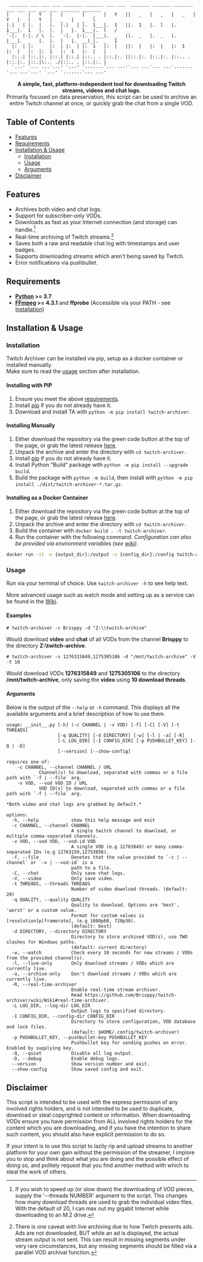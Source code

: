 ﻿```
 _______ ___ ___ ___ _______ _______ ___ ___  _______ _______ _______ ___ ___ ___ ___ ___ _______ _______ 
|       |   Y   |   |       |   _   |   Y   ||   _   |   _   |   _   |   Y   |   |   Y   |   _   |   _   \
|.|   | |.  |   |.  |.|   | |.  1___|.  1   ||.  1   |.  l   |.  1___|.  1   |.  |.  |   |.  1___|.  l   /
`-|.  |-|. / \  |.  `-|.  |-|.  |___|.  _   ||.  _   |.  _   |.  |___|.  _   |.  |.  |   |.  __)_|.  _   1
  |:  | |:      |:  | |:  | |:  1   |:  |   ||:  |   |:  |   |:  1   |:  |   |:  |:  1   |:  1   |:  |   |
  |::.| |::.|:. |::.| |::.| |::.. . |::.|:. ||::.|:. |::.|:. |::.. . |::.|:. |::.|\:.. ./|::.. . |::.|:. |
  `---' `--- ---`---' `---' `-------`--- ---'`--- ---`--- ---`-------`--- ---`---' `---' `-------`--- ---'
```
<p align="center"><b>
A simple, fast, platform-independent tool for downloading Twitch streams, videos and chat logs.</b>
<br>
Primarily focused on data preservation, this script can be used to archive an entire Twitch channel at once, or quickly grab the chat from a single VOD.
</p>

## Table of Contents

  * [Features](#features)
  * [Requirements](#requirements)
  * [Installation & Usage](#installation--usage)
    * [Installation](#installation)
    * [Usage](#usage)
    * [Arguments](#arguments)
  * [Disclaimer](#disclaimer)

## Features
* Archives both video and chat logs.
* Support for subscriber-only VODs.
* Downloads as fast as your Internet connection (and storage) can handle.[^1]
* Real-time archiving of Twitch streams.[^2]
* Saves both a raw and readable chat log with timestamps and user badges.
* Supports downloading streams which aren't being saved by Twitch.
* Error notifications via pushbullet.

[^1]: If you wish to speed up (or slow down) the downloading of VOD pieces, supply the '--threads NUMBER' argument to the script. This changes how many download threads are used to grab the individual video files. With the default of 20, I can max out my gigabit Internet while downloading to an M.2 drive.
[^2]: There is one caveat with live archiving due to how Twitch presents ads. Ads are not downloaded, BUT while an ad is displayed, the actual stream output is not sent. This can result in missing segments under very rare circumstances, but any missing segments should be filled via a parallel VOD archival function. 

## Requirements
* **[Python](https://www.python.org/) >= 3.7**
* **[FFmpeg](https://ffmpeg.org/) >= 4.3.1** and **ffprobe** (Accessible via your PATH - see [Installation](https://phoenixnap.com/kb/ffmpeg-windows))

## Installation & Usage
### Installation
Twitch Archiver can be installed via pip, setup as a docker container or installed manually.\
Make sure to read the [usage](#usage) section after installation.

#### Installing with PIP

1. Ensure you meet the above [requirements](#requirements).
2. Install [pip](https://pip.pypa.io/en/stable/installation/) if you do not already have it.
3. Download and install TA with `python -m pip install twitch-archiver`.

#### Installing Manually

1. Either download the repository via the green code button at the top of the page, or grab the latest release [here](https://github.com/Brisppy/twitch-archiver/releases/latest).
2. Unpack the archive and enter the directory with `cd twitch-archiver`.
3. Install [pip](https://pip.pypa.io/en/stable/installation/) if you do not already have it.
4. Install Python "Build" package with `python -m pip install --upgrade build`.
5. Build the package with `python -m build`, then install with `python -m pip install ./dist/twitch-archiver-*.tar.gz`.

#### Installing as a Docker Container
1. Either download the repository via the green code button at the top of the page, or grab the latest release [here](https://github.com/Brisppy/twitch-archiver/releases/latest).
2. Unpack the archive and enter the directory with `cd twitch-archiver`.
3. Build the container with `docker build . -t twitch-archiver`.
4. Run the container with the following command. *Configuration can also be provided via environment variables (see [wiki]((https://github.com/Brisppy/twitch-archiver/wiki/Wiki#environment-variables)))*.
```bash
docker run -it -v {output_dir}:/output -v {config_dir}:/config twitch-archiver -c Brisppy -d "/output" -I "/config"
```

### Usage
Run via your terminal of choice. Use `twitch-archiver -h` to see help text.

More advanced usage such as watch mode and setting up as a service can be found in the [Wiki](https://github.com/Brisppy/twitch-archiver/wiki/Wiki).

#### Examples
```# twitch-archiver -c Brisppy -d "Z:\\twitch-archive"```

Would download **video** and **chat** of all VODs from the channel **Brisppy** to the directory **Z:\twitch-archive**.

```# twitch-archiver -v 1276315849,1275305106 -d "/mnt/twitch-archive" -V -t 10```

Would download VODs **1276315849** and **1275305106** to the directory **/mnt/twitch-archive**, only saving the **video**  using **10 download threads**.

#### Arguments
Below is the output of the `--help` or `-h` command. This displays all the available arguments and a brief description of how to use them.
```
usage: __init__.py [-h] (-c CHANNEL | -v VOD) [-f] [-C] [-V] [-t THREADS]
                   [-q QUALITY] [-d DIRECTORY] [-w] [-l | -a] [-R]
                   [-L LOG_DIR] [-I CONFIG_DIR] [-p PUSHBULLET_KEY] [-Q | -D]
                   [--version] [--show-config]

requires one of:
    -c CHANNEL, --channel CHANNEL / URL
            Channel(s) to download, separated with commas or a file path with `-f | --file` arg.
    -v VOD, --vod VOD_ID / URL
            VOD ID(s) to download, separated with commas or a file path with `-f | --file` arg.

*Both video and chat logs are grabbed by default.*

options:
  -h, --help            show this help message and exit
  -c CHANNEL, --channel CHANNEL
                        A single twitch channel to download, or multiple comma-separated channels.
  -v VOD, --vod VOD, --vod-id VOD
                        A single VOD (e.g 12763849) or many comma-separated IDs (e.g 12763159,12753056).
  -f, --file            Denotes that the value provided to `-c | --channel` or `-v | --vod-id` is a
                        path to a file.
  -C, --chat            Only save chat logs.
  -V, --video           Only save video.
  -t THREADS, --threads THREADS
                        Number of video download threads. (default: 20)
  -q QUALITY, --quality QUALITY
                        Quality to download. Options are 'best', 'worst' or a custom value.
                        Format for custom values is [resolution]p[framerate], (e.g 1080p60, 720p30).
                        (default: best)
  -d DIRECTORY, --directory DIRECTORY
                        Directory to store archived VOD(s), use TWO slashes for Windows paths.
                        (default: current directory)
  -w, --watch           Check every 10 seconds for new streams / VODs from the provided channel(s).
  -l, --live-only       Only download streams / VODs which are currently live.
  -a, --archive-only    Don't download streams / VODs which are currently live.
  -R, --real-time-archiver
                        Enable real-time stream archiver.
                        Read https://github.com/Brisppy/twitch-archiver/wiki/Wiki#real-time-archiver.
  -L LOG_DIR, --log-dir LOG_DIR
                        Output logs to specified directory.
  -I CONFIG_DIR, --config-dir CONFIG_DIR
                        Directory to store configuration, VOD database and lock files.
                        (default: $HOME/.config/twitch-archiver)
  -p PUSHBULLET_KEY, --pushbullet-key PUSHBULLET_KEY
                        Pushbullet key for sending pushes on error. Enabled by supplying key.
  -Q, --quiet           Disable all log output.
  -D, --debug           Enable debug logs.
  --version             Show version number and exit.
  --show-config         Show saved config and exit.
```

## Disclaimer
This script is intended to be used with the express permission of any involved rights holders, and is not intended to be used to duplicate, download or steal copyrighted content or information. When downloading VODs ensure you have permission from ALL involved rights holders for the content which you are downloading, and if you have the intention to share such content, you should also have explicit permission to do so.

If your intent is to use this script to lazily rip and upload streams to another platform for your own gain without the permission of the streamer, I implore you to stop and think about what you are doing and the possible effect of doing so, and politely request that you find another method with which to steal the work of others.
